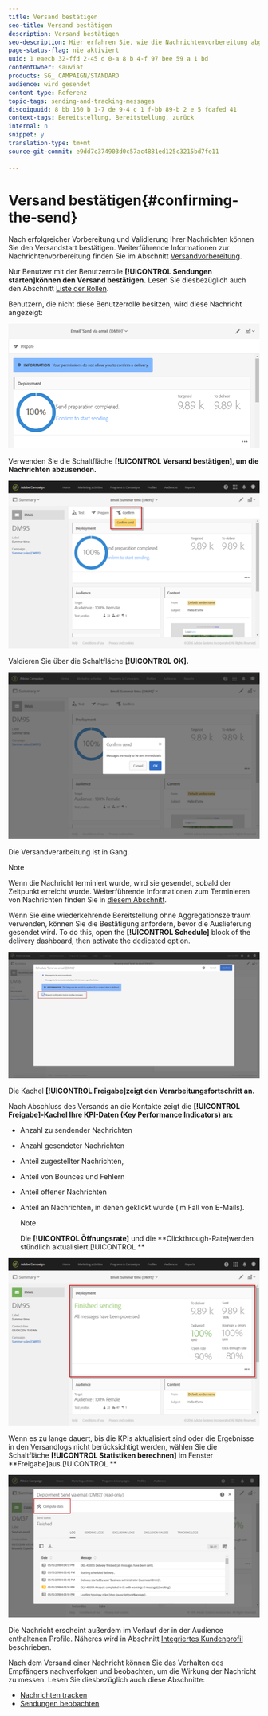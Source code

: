 ```yaml
---
title: Versand bestätigen
seo-title: Versand bestätigen
description: Versand bestätigen
seo-description: Hier erfahren Sie, wie die Nachrichtenvorbereitung abgeschlossen wird.
page-status-flag: nie aktiviert
uuid: 1 eaecb 32-ffd 2-45 d 0-a 8 b 4-f 97 bee 59 a 1 bd
contentOwner: sauviat
products: SG_ CAMPAIGN/STANDARD
audience: wird gesendet
content-type: Referenz
topic-tags: sending-and-tracking-messages
discoiquuid: 8 bb 160 b 1-7 de 9-4 c 1 f-bb 89-b 2 e 5 fdafed 41
context-tags: Bereitstellung, Bereitstellung, zurück
internal: n
snippet: y
translation-type: tm+mt
source-git-commit: e9dd7c374903d0c57ac4881ed125c3215bd7fe11

---
```



# Versand bestätigen{#confirming-the-send}

Nach erfolgreicher Vorbereitung und Validierung Ihrer Nachrichten können Sie den Versandstart bestätigen. Weiterführende Informationen zur Nachrichtenvorbereitung finden Sie im Abschnitt [Versandvorbereitung](../../sending/using/preparing-the-send.md).

Nur Benutzer mit der Benutzerrolle **[!UICONTROL Sendungen starten]können den Versand bestätigen.** Lesen Sie diesbezüglich auch den Abschnitt [Liste der Rollen](../../administration/using/list-of-roles.md).

Benutzern, die nicht diese Benutzerrolle besitzen, wird diese Nachricht angezeigt:

![](assets/confirm_delivery_2.png)

Verwenden Sie die Schaltfläche **[!UICONTROL Versand bestätigen], um die Nachrichten abzusenden.**

![](assets/confirm_delivery.png)

Valdieren Sie über die Schaltfläche **[!UICONTROL OK].**

![](assets/confirm_delivery1.png)

Die Versandverarbeitung ist in Gang.

>[!NOTE]
>
>Wenn die Nachricht terminiert wurde, wird sie gesendet, sobald der Zeitpunkt erreicht wurde. Weiterführende Informationen zum Terminieren von Nachrichten finden Sie in [diesem Abschnitt](../../sending/using/about-scheduling-messages.md).

Wenn Sie eine wiederkehrende Bereitstellung ohne Aggregationszeitraum verwenden, können Sie die Bestätigung anfordern, bevor die Auslieferung gesendet wird. To do this, open the **[!UICONTROL Schedule]** block of the delivery dashboard, then activate the dedicated option.

![](assets/confirmation_recurring_deliveries.png)

Die Kachel **[!UICONTROL Freigabe]zeigt den Verarbeitungsfortschritt an.**

Nach Abschluss des Versands an die Kontakte zeigt die **[!UICONTROL Freigabe]-Kachel Ihre KPI-Daten (Key Performance Indicators) an:**

* Anzahl zu sendender Nachrichten
* Anzahl gesendeter Nachrichten
* Anteil zugestellter Nachrichten,
* Anteil von Bounces und Fehlern
* Anteil offener Nachrichten
* Anteil an Nachrichten, in denen geklickt wurde (im Fall von E-Mails).

   >[!NOTE]
   >
   >Die **[!UICONTROL Öffnungsrate]** und die **Clickthrough-Rate]werden stündlich aktualisiert.[!UICONTROL **

![](assets/sending_delivery.png)

Wenn es zu lange dauert, bis die KPIs aktualisiert sind oder die Ergebnisse in den Versandlogs nicht berücksichtigt werden, wählen Sie die Schaltfläche **[!UICONTROL Statistiken berechnen]** im Fenster **Freigabe]aus.[!UICONTROL **

![](assets/sending_delivery7.png)

Die Nachricht erscheint außerdem im Verlauf der in der Audience enthaltenen Profile. Näheres wird in Abschnitt [Integriertes Kundenprofil](../../audiences/using/integrated-customer-profile.md) beschrieben.

Nach dem Versand einer Nachricht können Sie das Verhalten des Empfängers nachverfolgen und beobachten, um die Wirkung der Nachricht zu messen. Lesen Sie diesbezüglich auch diese Abschnitte:

* [Nachrichten tracken](../../sending/using/tracking-messages.md)
* [Sendungen beobachten](../../sending/using/monitoring-a-delivery.md)

